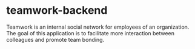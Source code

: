# teamwork-backend

Teamwork is an internal social network for employees of an organization. The goal of this application is to facilitate more interaction between colleagues and promote team bonding.
